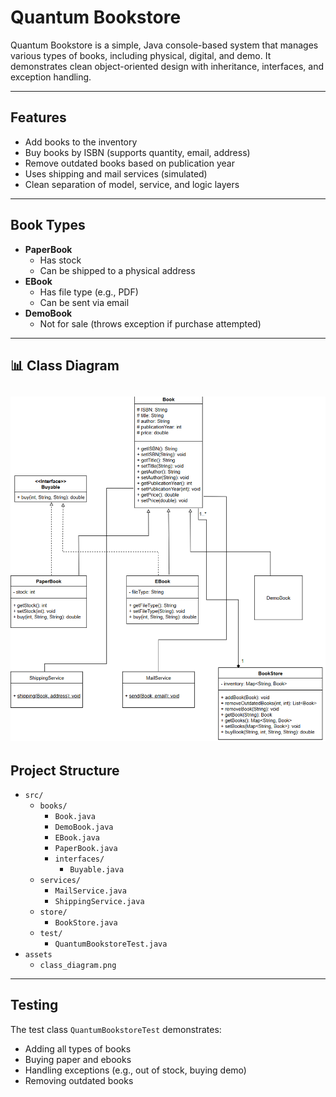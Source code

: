 # Quantum Bookstore

Quantum Bookstore is a simple, Java console-based system that manages various types of books, including physical, digital, and demo. It demonstrates clean object-oriented design with inheritance, interfaces, and exception handling.

---

## Features

- Add books to the inventory
- Buy books by ISBN (supports quantity, email, address)
- Remove outdated books based on publication year
- Uses shipping and mail services (simulated)
- Clean separation of model, service, and logic layers

---

## Book Types

- **PaperBook**
    - Has stock
    - Can be shipped to a physical address
- **EBook**
    - Has file type (e.g., PDF)
    - Can be sent via email
- **DemoBook**
    - Not for sale (throws exception if purchase attempted)
---
## 📊 Class Diagram

![Class Diagram](assets/class_diagram.png)
---
## Project Structure
- `src/`
  - `books/`
      - `Book.java`
      - `DemoBook.java`
      - `EBook.java`
      - `PaperBook.java`
      - `interfaces/`
          - `Buyable.java`
  - `services/`
      - `MailService.java`
      - `ShippingService.java`
  - `store/`
      - `BookStore.java`
  - `test/`
      - `QuantumBookstoreTest.java`
- `assets`
  - `class_diagram.png`
---
## Testing

The test class `QuantumBookstoreTest` demonstrates:

- Adding all types of books
- Buying paper and ebooks
- Handling exceptions (e.g., out of stock, buying demo)
- Removing outdated books
